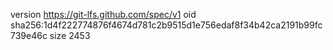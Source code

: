 version https://git-lfs.github.com/spec/v1
oid sha256:1d4f222774876f4674d781c2b9515d1e756edaf8f34b42ca2191b99fc739e46c
size 2453
